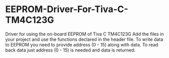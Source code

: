 # EEPROM-Driver-For-Tiva-C-TM4C123G
Driver for using the on-board EEPROM of Tiva C TM4C123G
Add the files in your project and use the functions declared in the header file.
To write data to EEPROM you need to provide address (0 - 15) along with data.
To read back data just address (0 - 15) is needed and data is returned.
